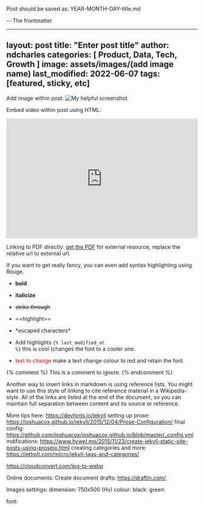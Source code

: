 
Post should be saved as: YEAR-MONTH-DAY-title.md

-- The frontmatter

---
layout: post
title:  "Enter post title"
author: ndcharles
categories: [ Product, Data, Tech, Growth ]
image: assets/images/(add image name)
last_modified: 2022-06-07 
tags: [featured, sticky, etc]
---


Add image within post: ![My helpful screenshot](/assets/screenshot.jpg)

Embed video within post using HTML: <p><iframe style="width:100%;" height="315" src="https://www.youtube.com/embed/Cniqsc9QfDo?rel=0&amp;showinfo=0" frameborder="0" allowfullscreen></iframe></p>


Linking to PDF directly: [get the PDF](/assets/mydoc.pdf) 
for external resource, replace the relative url to external url.


If you want to get really fancy, you can even add syntax highlighting using Rouge.

+ **bold**
+ __italicize__
+ ~~strike through~~
+ ==highlight==
+ \*escaped characters\*

+ Add highlights <code class="language-plaintext highlighter-rouge">{% last_modified_at %}</code> this is cool (changes the font to a cooler one.
+ <span style="color:red">text to change</span> make a text change colour to red and retain the font.


{% comment %}
This is a comment to ignore.
{% endcomment %}

Another way to insert links in markdown is using reference lists. You might want to use this style of linking to cite reference material in a Wikipedia-style. All of the links are listed at the end of the document, so you can maintain full separation between content and its source or reference.


More tips here: https://devhints.io/jekyll
setting up prose: https://joshuacox.github.io/jekyll/2015/12/04/Prose-Configuration/
final config: https://github.com/joshuacox/joshuacox.github.io/blob/master/_config.yml
mdifications: https://www.hywel.me/2015/11/23/create-jekyll-static-site-posts-using-proseio.html
creating categories and more: https://jetholt.com/micro/jekyll-tags-and-categories/

https://cloudconvert.com/jpg-to-webp

Online documents: 
Create document drafts: https://draftin.com/

Images settings:
dimension: 750x500 (Hv)
colour:
	black: 
	green: 
	
font: 
